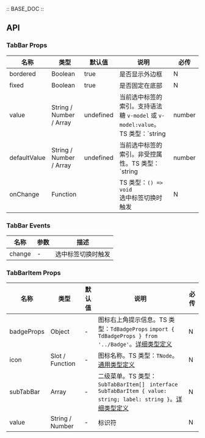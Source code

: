 :: BASE_DOC ::

## API
### TabBar Props

名称 | 类型 | 默认值 | 说明 | 必传
-- | -- | -- | -- | --
bordered | Boolean | true | 是否显示外边框 | N
fixed | Boolean | true | 是否固定在底部 | N
value | String / Number / Array | undefined | 当前选中标签的索引。支持语法糖 `v-model` 或 `v-model:value`。TS 类型：`string | number | Array<string | number>` | N
defaultValue | String / Number / Array | undefined | 当前选中标签的索引。非受控属性。TS 类型：`string | number | Array<string | number>` | N
onChange | Function |  | TS 类型：`() => void`<br/>选中标签切换时触发 | N

### TabBar Events

名称 | 参数 | 描述
-- | -- | --
change | - | 选中标签切换时触发

### TabBarItem Props

名称 | 类型 | 默认值 | 说明 | 必传
-- | -- | -- | -- | --
badgeProps | Object | - | 图标右上角提示信息。TS 类型：`TdBadgeProps` `import { TdBadgeProps } from '../Badge'`。[详细类型定义](https://github.com/Tencent/tdesign-mobile-vue/tree/develop/src/tab-bar/type.ts) | N
icon | Slot / Function | - | 图标名称。TS 类型：`TNode`。[通用类型定义](https://github.com/Tencent/tdesign-mobile-vue/blob/develop/src/common.ts) | N
subTabBar | Array | - | 二级菜单。TS 类型：`SubTabBarItem[] ` `interface SubTabBarItem { value: string; label: string }`。[详细类型定义](https://github.com/Tencent/tdesign-mobile-vue/tree/develop/src/tab-bar/type.ts) | N
value | String / Number | - | 标识符 | N
